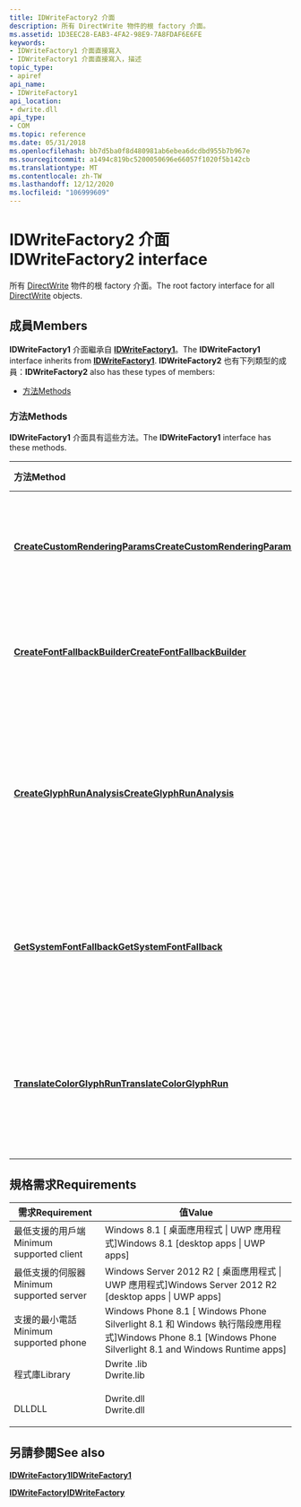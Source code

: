 ```yaml
---
title: IDWriteFactory2 介面
description: 所有 DirectWrite 物件的根 factory 介面。
ms.assetid: 1D3EEC28-EAB3-4FA2-98E9-7A8FDAF6E6FE
keywords:
- IDWriteFactory1 介面直接寫入
- IDWriteFactory1 介面直接寫入，描述
topic_type:
- apiref
api_name:
- IDWriteFactory1
api_location:
- dwrite.dll
api_type:
- COM
ms.topic: reference
ms.date: 05/31/2018
ms.openlocfilehash: bb7d5ba0f8d480981ab6ebea6dcdbd955b7b967e
ms.sourcegitcommit: a1494c819bc5200050696e66057f1020f5b142cb
ms.translationtype: MT
ms.contentlocale: zh-TW
ms.lasthandoff: 12/12/2020
ms.locfileid: "106999609"
---
```

# <a name="idwritefactory2-interface"></a><span data-ttu-id="97087-105">IDWriteFactory2 介面</span><span class="sxs-lookup"><span data-stu-id="97087-105">IDWriteFactory2 interface</span></span>

<span data-ttu-id="97087-106">所有 [DirectWrite](direct-write-portal.md) 物件的根 factory 介面。</span><span class="sxs-lookup"><span data-stu-id="97087-106">The root factory interface for all [DirectWrite](direct-write-portal.md) objects.</span></span>

## <a name="members"></a><span data-ttu-id="97087-107">成員</span><span class="sxs-lookup"><span data-stu-id="97087-107">Members</span></span>

<span data-ttu-id="97087-108">**IDWriteFactory1** 介面繼承自 [**IDWriteFactory1**](/windows/win32/api/dwrite_1/nn-dwrite_1-idwritefactory1)。</span><span class="sxs-lookup"><span data-stu-id="97087-108">The **IDWriteFactory1** interface inherits from [**IDWriteFactory1**](/windows/win32/api/dwrite_1/nn-dwrite_1-idwritefactory1).</span></span> <span data-ttu-id="97087-109">**IDWriteFactory2** 也有下列類型的成員：</span><span class="sxs-lookup"><span data-stu-id="97087-109">**IDWriteFactory2** also has these types of members:</span></span>

-   [<span data-ttu-id="97087-110">方法</span><span class="sxs-lookup"><span data-stu-id="97087-110">Methods</span></span>](#methods)

### <a name="methods"></a><span data-ttu-id="97087-111">方法</span><span class="sxs-lookup"><span data-stu-id="97087-111">Methods</span></span>

<span data-ttu-id="97087-112">**IDWriteFactory1** 介面具有這些方法。</span><span class="sxs-lookup"><span data-stu-id="97087-112">The **IDWriteFactory1** interface has these methods.</span></span>



| <span data-ttu-id="97087-113">方法</span><span class="sxs-lookup"><span data-stu-id="97087-113">Method</span></span>                                                                             | <span data-ttu-id="97087-114">描述</span><span class="sxs-lookup"><span data-stu-id="97087-114">Description</span></span>                                                                                                |
|:-----------------------------------------------------------------------------------|:-----------------------------------------------------------------------------------------------------------|
| [<span data-ttu-id="97087-115">**CreateCustomRenderingParams**</span><span class="sxs-lookup"><span data-stu-id="97087-115">**CreateCustomRenderingParams**</span></span>](idwritefactory2-createcustomrenderingparams.md) | <span data-ttu-id="97087-116">使用指定的屬性建立呈現參數物件。</span><span class="sxs-lookup"><span data-stu-id="97087-116">Creates a rendering parameters object with the specified properties.</span></span><br/>                            |
| [<span data-ttu-id="97087-117">**CreateFontFallbackBuilder**</span><span class="sxs-lookup"><span data-stu-id="97087-117">**CreateFontFallbackBuilder**</span></span>](/windows/win32/api/dwrite_2/nf-dwrite_2-idwritefactory2-createfontfallbackbuilder)     | <span data-ttu-id="97087-118">建立字型 fallback builder 物件。</span><span class="sxs-lookup"><span data-stu-id="97087-118">Creates a font fallback builder object.</span></span><br/>                                                         |
| [<span data-ttu-id="97087-119">**CreateGlyphRunAnalysis**</span><span class="sxs-lookup"><span data-stu-id="97087-119">**CreateGlyphRunAnalysis**</span></span>](idwritefactory2-createglyphrunanalysis.md)           | <span data-ttu-id="97087-120">建立圖像執行分析物件，此物件會封裝用來呈現圖像執行的資訊。</span><span class="sxs-lookup"><span data-stu-id="97087-120">Creates a glyph run analysis object, which encapsulates information used to render a glyph run.</span></span><br/> |
| [<span data-ttu-id="97087-121">**GetSystemFontFallback**</span><span class="sxs-lookup"><span data-stu-id="97087-121">**GetSystemFontFallback**</span></span>](idwritefactory2-getsystemfontfallback.md)             | <span data-ttu-id="97087-122">從系統字型 fallback 清單建立字型回溯物件。</span><span class="sxs-lookup"><span data-stu-id="97087-122">Creates a font fallback object from the system font fallback list.</span></span><br/>                              |
| [<span data-ttu-id="97087-123">**TranslateColorGlyphRun**</span><span class="sxs-lookup"><span data-stu-id="97087-123">**TranslateColorGlyphRun**</span></span>](/windows/win32/api/dwrite_2/nf-dwrite_2-idwritefactory2-translatecolorglyphrun)           | <span data-ttu-id="97087-124">在圖像執行上呼叫這個方法，以將它轉譯成多個色彩字元執行。</span><span class="sxs-lookup"><span data-stu-id="97087-124">This method is called on a glyph run to translate it in to multiple color glyph runs.</span></span><br/>           |



 

## <a name="requirements"></a><span data-ttu-id="97087-125">規格需求</span><span class="sxs-lookup"><span data-stu-id="97087-125">Requirements</span></span>



| <span data-ttu-id="97087-126">需求</span><span class="sxs-lookup"><span data-stu-id="97087-126">Requirement</span></span> | <span data-ttu-id="97087-127">值</span><span class="sxs-lookup"><span data-stu-id="97087-127">Value</span></span> |
|-------------------------------------|-----------------------------------------------------------------------------------------|
| <span data-ttu-id="97087-128">最低支援的用戶端</span><span class="sxs-lookup"><span data-stu-id="97087-128">Minimum supported client</span></span><br/> | <span data-ttu-id="97087-129">Windows 8.1 \[ 桌面應用程式 \| UWP 應用程式\]</span><span class="sxs-lookup"><span data-stu-id="97087-129">Windows 8.1 \[desktop apps \| UWP apps\]</span></span><br/>                                     |
| <span data-ttu-id="97087-130">最低支援的伺服器</span><span class="sxs-lookup"><span data-stu-id="97087-130">Minimum supported server</span></span><br/> | <span data-ttu-id="97087-131">Windows Server 2012 R2 \[ 桌面應用程式 \| UWP 應用程式\]</span><span class="sxs-lookup"><span data-stu-id="97087-131">Windows Server 2012 R2 \[desktop apps \| UWP apps\]</span></span><br/>                          |
| <span data-ttu-id="97087-132">支援的最小電話</span><span class="sxs-lookup"><span data-stu-id="97087-132">Minimum supported phone</span></span><br/>  | <span data-ttu-id="97087-133">Windows Phone 8.1 \[ Windows Phone Silverlight 8.1 和 Windows 執行階段應用程式\]</span><span class="sxs-lookup"><span data-stu-id="97087-133">Windows Phone 8.1 \[Windows Phone Silverlight 8.1 and Windows Runtime apps\]</span></span><br/> |
| <span data-ttu-id="97087-134">程式庫</span><span class="sxs-lookup"><span data-stu-id="97087-134">Library</span></span><br/>                  | <dl> <span data-ttu-id="97087-135"><dt>Dwrite .lib</dt></span><span class="sxs-lookup"><span data-stu-id="97087-135"><dt>Dwrite.lib</dt></span></span> </dl>   |
| <span data-ttu-id="97087-136">DLL</span><span class="sxs-lookup"><span data-stu-id="97087-136">DLL</span></span><br/>                      | <dl> <span data-ttu-id="97087-137"><dt>Dwrite.dll</dt></span><span class="sxs-lookup"><span data-stu-id="97087-137"><dt>Dwrite.dll</dt></span></span> </dl>   |



## <a name="see-also"></a><span data-ttu-id="97087-138">另請參閱</span><span class="sxs-lookup"><span data-stu-id="97087-138">See also</span></span>

<dl> <dt>

[<span data-ttu-id="97087-139">**IDWriteFactory1**</span><span class="sxs-lookup"><span data-stu-id="97087-139">**IDWriteFactory1**</span></span>](/windows/win32/api/dwrite_1/nn-dwrite_1-idwritefactory1)
</dt> <dt>

[<span data-ttu-id="97087-140">**IDWriteFactory**</span><span class="sxs-lookup"><span data-stu-id="97087-140">**IDWriteFactory**</span></span>](/windows/win32/api/dwrite/nn-dwrite-idwritefactory)
</dt> </dl>

 

